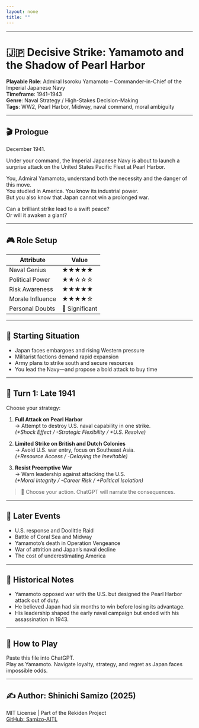 ```yaml
---
layout: none
title: ""
---
```

    
---

# 🇯🇵 Decisive Strike: Yamamoto and the Shadow of Pearl Harbor

**Playable Role**: Admiral Isoroku Yamamoto – Commander-in-Chief of the Imperial Japanese Navy  
**Timeframe**: 1941–1943  
**Genre**: Naval Strategy / High-Stakes Decision-Making  
**Tags**: WW2, Pearl Harbor, Midway, naval command, moral ambiguity

---

## 🎬 Prologue

December 1941.

Under your command, the Imperial Japanese Navy is about to launch a surprise attack on the United States Pacific Fleet at Pearl Harbor.

You, Admiral Yamamoto, understand both the necessity and the danger of this move.  
You studied in America. You know its industrial power.  
But you also know that Japan cannot win a prolonged war.

Can a brilliant strike lead to a swift peace?  
Or will it awaken a giant?

---

## 🎮 Role Setup

| Attribute     | Value |
|--------------|-------|
| Naval Genius  | ★★★★★ |
| Political Power | ★★☆☆☆ |
| Risk Awareness | ★★★★★ |
| Morale Influence | ★★★★☆ |
| Personal Doubts | 🔺 Significant

---

## 📍 Starting Situation

- Japan faces embargoes and rising Western pressure
- Militarist factions demand rapid expansion
- Army plans to strike south and secure resources
- You lead the Navy—and propose a bold attack to buy time

---

## 🔁 Turn 1: Late 1941

Choose your strategy:

1. **Full Attack on Pearl Harbor**  
   → Attempt to destroy U.S. naval capability in one strike.  
   *(+Shock Effect / -Strategic Flexibility / +U.S. Resolve)*

2. **Limited Strike on British and Dutch Colonies**  
   → Avoid U.S. war entry, focus on Southeast Asia.  
   *(+Resource Access / -Delaying the Inevitable)*

3. **Resist Preemptive War**  
   → Warn leadership against attacking the U.S.  
   *(+Moral Integrity / -Career Risk / +Political Isolation)*

> 💬 Choose your action. ChatGPT will narrate the consequences.

---

## 🔄 Later Events

- U.S. response and Doolittle Raid
- Battle of Coral Sea and Midway
- Yamamoto’s death in Operation Vengeance
- War of attrition and Japan’s naval decline
- The cost of underestimating America

---

## 🧠 Historical Notes

- Yamamoto opposed war with the U.S. but designed the Pearl Harbor attack out of duty.
- He believed Japan had six months to win before losing its advantage.
- His leadership shaped the early naval campaign but ended with his assassination in 1943.

---

## 📘 How to Play

Paste this file into ChatGPT.  
Play as Yamamoto. Navigate loyalty, strategy, and regret as Japan faces impossible odds.

---

## ✍️ Author: Shinichi Samizo (2025)  
MIT License | Part of the Rekiden Project  
[GitHub: Samizo-AITL](https://github.com/Samizo-AITL)
